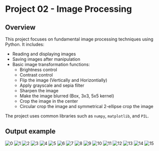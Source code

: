 # Project 02 - Image Processing



## Overview

This project focuses on fundamental image processing techniques using Python. It includes:
- Reading and displaying images
- Saving images after manipulation
- Basic image transformation functions:
    - Brightness control
    - Contrast control
    - Flip the image (Vertically and Horizontially)
    - Apply grayscale and sepia filter
    - Sharpen the image
    - Make the image blurred (Box, 3x3, 5x5 kernel)
    - Crop the image in the center
    - Circular crop the image and symmetrical 2-ellipse crop the image

 
The project uses common libraries such as `numpy`, `matplotlib`, and `PIL`.

## Output example
![0](Output/0.png)
![1](Output/1.png)
![2](Output/2.png)
![3](Output/3.png)
![4](Output/4.png)
![5](Output/5.png)
![6](Output/6.png)
![7](Output/7.png)
![8](Output/8.png)
![9](Output/9.png)
![10](Output/10.png)
![11](Output/11.png)
![12](Output/12.png)
![13](Output/13.png)
![14](Output/14.png)
![15](Output/15.png)
